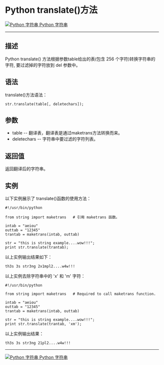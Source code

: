 Python translate()方法
====================

 [![Python 字符串](../images/up.gif) Python 字符串](python-strings.html)

* * *

描述
--

Python translate() 方法根据参数table给出的表(包含 256 个字符)转换字符串的字符, 要过滤掉的字符放到 del 参数中。

语法
--

translate()方法语法：
```
str.translate(table[, deletechars]);
```
参数
--

*   table -- 翻译表，翻译表是通过maketrans方法转换而来。
*   deletechars -- 字符串中要过滤的字符列表。

返回值
---

返回翻译后的字符串。

实例
--

以下实例展示了 translate()函数的使用方法：
```
#!/usr/bin/python

from string import maketrans   # 引用 maketrans 函数。

intab = "aeiou"
outtab = "12345"
trantab = maketrans(intab, outtab)

str = "this is string example....wow!!!";
print str.translate(trantab);
```
以上实例输出结果如下：
```
th3s 3s str3ng 2x1mpl2....w4w!!!
```
以上实例去除字符串中的 'x' 和 'm' 字符：
```
#!/usr/bin/python

from string import maketrans   # Required to call maketrans function.

intab = "aeiou"
outtab = "12345"
trantab = maketrans(intab, outtab)

str = "this is string example....wow!!!";
print str.translate(trantab, 'xm');
```
以上实例输出结果：
```
th3s 3s str3ng 21pl2....w4w!!!
```
* * *

 [![Python 字符串](../images/up.gif) Python 字符串](python-strings.html)